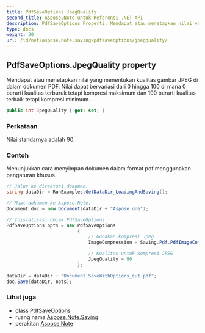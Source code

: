 ```yaml
---
title: PdfSaveOptions.JpegQuality
second_title: Aspose.Note untuk Referensi .NET API
description: PdfSaveOptions Properti. Mendapat atau menetapkan nilai yang menentukan kualitas gambar JPEG di dalam dokumen PDF. Nilai dapat bervariasi dari 0 hingga 100 di mana 0 berarti kualitas terburuk tetapi kompresi maksimum dan 100 berarti kualitas terbaik tetapi kompresi minimum.
type: docs
weight: 30
url: /id/net/aspose.note.saving/pdfsaveoptions/jpegquality/
---
```

## PdfSaveOptions.JpegQuality property

Mendapat atau menetapkan nilai yang menentukan kualitas gambar JPEG di dalam dokumen PDF. Nilai dapat bervariasi dari 0 hingga 100 di mana 0 berarti kualitas terburuk tetapi kompresi maksimum dan 100 berarti kualitas terbaik tetapi kompresi minimum.

```csharp
public int JpegQuality { get; set; }
```

### Perkataan

Nilai standarnya adalah 90.

### Contoh

Menunjukkan cara menyimpan dokumen dalam format pdf menggunakan pengaturan khusus.

```csharp
// Jalur ke direktori dokumen.
string dataDir = RunExamples.GetDataDir_LoadingAndSaving();

// Muat dokumen ke Aspose.Note.
Document doc = new Document(dataDir + "Aspose.one");

// Inisialisasi objek PdfSaveOptions
PdfSaveOptions opts = new PdfSaveOptions
                          {
                              // Gunakan kompresi Jpeg
                              ImageCompression = Saving.Pdf.PdfImageCompression.Jpeg,

                              // Kualitas untuk kompresi JPEG
                              JpegQuality = 90
                          };

dataDir = dataDir + "Document.SaveWithOptions_out.pdf";
doc.Save(dataDir, opts);
```

### Lihat juga

* class [PdfSaveOptions](../)
* ruang nama [Aspose.Note.Saving](../../pdfsaveoptions/)
* perakitan [Aspose.Note](../../../)


